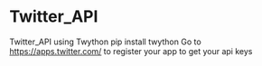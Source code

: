 # Twitter_API
Twitter_API using Twython
pip install twython
Go to https://apps.twitter.com/ to register your app to get your api keys
